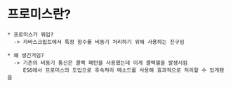 프로미스란?
======

    * 프로미스가 뭐임?
      -> 자바스크립트에서 특정 함수를 비동기 처리하기 위해 사용하는 친구임

    * 왜 생긴거임?
      -> 기존의 비동기 통신은 콜백 패턴을 사용했는데 이게 콜백헬을 발생시킴
         ES6에서 프로미스의 도입으로 후속처리 메소드를 사용해 효과적으로 처리할 수 있게됐음